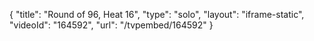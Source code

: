 {
    "title": "Round of 96, Heat 16",
    "type": "solo",
    "layout": "iframe-static",
    "videoId": "164592",
    "url": "\/tvpembed\/164592"
}